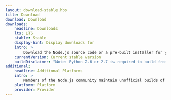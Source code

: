 ```yaml
---
layout: download-stable.hbs
title: Download
download: Download
downloads:
    headline: Downloads
    lts: LTS
    stable: Stable
    display-hint: Display downloads for
    intro: >
        Download the Node.js source code or a pre-built installer for your platform, and start developing today.
    currentVersion: Current stable version
    buildDisclaimer: "Note: Python 2.6 or 2.7 is required to build from source tarballs."
additional:
    headline: Additional Platforms
    intro: >
        Members of the Node.js community maintain unofficial builds of Node.js for additional platforms. Note that such builds are not supported by the Node.js core team and may not yet be at the same build level as current Node.js release.
    platform: Platform
    provider: Provider
---
```

